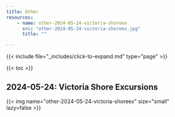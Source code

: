 ```yaml
---
title: Other
resources:
    - name: other-2024-05-24-victoria-shoreex
      src: "other-2024-05-24-victoria-shoreex.jpg"
      title: ""

---
```


{{< include file="_includes/click-to-expand.md" type="page" >}}

{{< toc >}}

## 2024-05-24: Victoria Shore Excursions

{{< img name="other-2024-05-24-victoria-shoreex" size="small" lazy=false >}}
